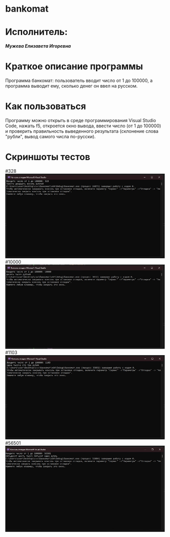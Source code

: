 # bankomat
# Исполнитель:
***Мужева Елизавета Игоревна***
# Краткое описание программы
Программа банкомат: пользователь вводит число от 1 до 100000, а программа выводит ему, сколько денег он ввел на русском.
# Как пользоваться
Программу можно открыть в среде программирования Visual Studio Code, нажать f5, откроется окно вывода, ввести число (от 1 до 100000) и проверить правильность выведенного результата (склонение слова "рубли", вывод самого числа по-русски).
# Скриншоты тестов
#328
![alt text](https://github.com/El1zavetaa/bankomat/blob/main/328.jpg)
#10000
![alt text](https://github.com/El1zavetaa/bankomat/blob/main/10000.jpg)
#1103
![alt text](https://github.com/El1zavetaa/bankomat/blob/main/1103.jpg)
#56501
![alt text](https://github.com/El1zavetaa/bankomat/blob/main/56501.jpg)
